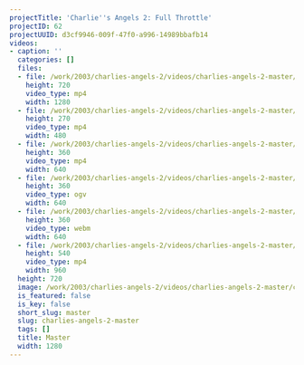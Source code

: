 ```yaml
---
projectTitle: 'Charlie''s Angels 2: Full Throttle'
projectID: 62
projectUUID: d3cf9946-009f-47f0-a996-14989bbafb14
videos:
- caption: ''
  categories: []
  files:
  - file: /work/2003/charlies-angels-2/videos/charlies-angels-2-master/charlies-angels-full-throttl-zgVTHiA.mp4
    height: 720
    video_type: mp4
    width: 1280
  - file: /work/2003/charlies-angels-2/videos/charlies-angels-2-master/charlies-angels-full-throttl-wFP3G8M.mp4
    height: 270
    video_type: mp4
    width: 480
  - file: /work/2003/charlies-angels-2/videos/charlies-angels-2-master/charlies-angels-full-throttl-drKFUF6.mp4
    height: 360
    video_type: mp4
    width: 640
  - file: /work/2003/charlies-angels-2/videos/charlies-angels-2-master/charlies-angels-full-throttl-B6KyJFa.ogv
    height: 360
    video_type: ogv
    width: 640
  - file: /work/2003/charlies-angels-2/videos/charlies-angels-2-master/charlies-angels-full-thrott-BvnpqG2.webm
    height: 360
    video_type: webm
    width: 640
  - file: /work/2003/charlies-angels-2/videos/charlies-angels-2-master/charlies-angels-full-throttl-lUXY3Yh.mp4
    height: 540
    video_type: mp4
    width: 960
  height: 720
  image: /work/2003/charlies-angels-2/videos/charlies-angels-2-master/charlies-angels-full-throttle.jpg
  is_featured: false
  is_key: false
  short_slug: master
  slug: charlies-angels-2-master
  tags: []
  title: Master
  width: 1280
---
```

